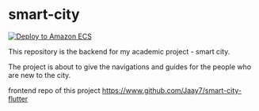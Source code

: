 # smart-city

[![Deploy to Amazon ECS](https://github.com/Jaay7/smart-city-backend/actions/workflows/aws.yml/badge.svg)](https://github.com/Jaay7/smart-city-backend/actions/workflows/aws.yml)

 This repository is the backend for my academic project - smart city.
 
 The project is about to give the navigations and guides for the people who are new to the city.

frontend repo of this project https://www.github.com/Jaay7/smart-city-flutter
